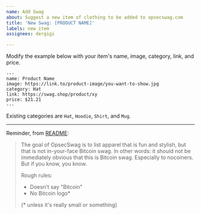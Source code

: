 ```yaml
---
name: Add Swag
about: Suggest a new item of clothing to be added to opsecswag.com
title: 'New Swag: [PRODUCT NAME]'
labels: new item
assignees: dergigi

---
```


Modify the example below with your item's name, image, category, link, and price.

```
---
name: Product Name
image: https://link.to/product-image/you-want-to-show.jpg
category: Hat
link: https://swag.shop/product/xy
price: $21.21
---
```

Existing categories are `Hat`, `Hoodie`, `Shirt`, and `Mug`.

---

Reminder, from [README](https://github.com/opsecswag/opsecswag.github.io/blob/master/README.md):

> The goal of OpsecSwag is to list apparel that is fun and stylish, but that is
not in-your-face Bitcoin swag. In other words: it should not be immediately
obvious that this is Bitcoin swag. Especially to nocoiners. But if you know, you
know.
>
> Rough rules:
> * Doesn't say "Bitcoin"
> * No Bitcoin logo*
>
> (* unless it's really small or something)


